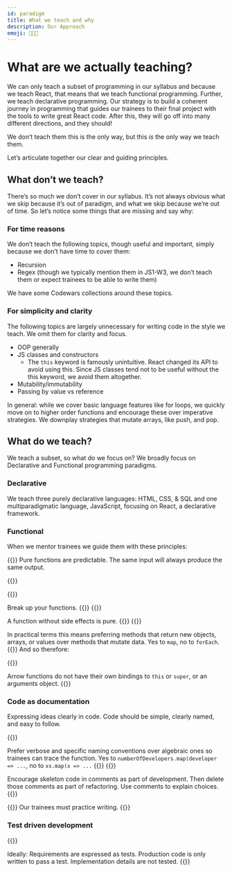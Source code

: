 ```yaml
---
id: paradigm
title: What we teach and why
description: Our Approach
emoji: 👩🏿‍🏫
---
```


# What are we actually teaching?

We can only teach a subset of programming in our syllabus and because we teach React, that means that we teach functional programming. Further, we teach declarative programming. Our strategy is to build a coherent journey in programming that guides our trainees to their final project with the tools to write great React code. After this, they will go off into many different directions, and they should!

We don’t teach them this is the only way, but this _is_ the only way we teach them.

Let’s articulate together our clear and guiding principles.

## What don’t we teach?

There’s so much we don’t cover in our syllabus. It’s not always obvious what we skip because it’s out of paradigm, and what we skip because we’re out of time. So let’s notice some things that are missing and say why:

### For time reasons

We don’t teach the following topics, though useful and important, simply because we don’t have time to cover them:

- Recursion
- Regex (though we typically mention them in JS1-W3, we don’t teach them or expect trainees to be able to write them)

We have some Codewars collections around these topics.

### For simplicity and clarity

The following topics are largely unnecessary for writing code in the style we teach. We omit them for clarity and focus.

- OOP generally
- JS classes and constructors
  - The `this` keyword is famously unintuitive. React changed its API to avoid using this. Since JS classes tend not to be useful without the this keyword, we avoid them altogether.
- Mutability/immutability
- Passing by value vs reference

In general: while we cover basic language features like for loops, we quickly move on to higher order functions and encourage these over imperative strategies. We downplay strategies that mutate arrays, like push, and pop.

## What do we teach?

We teach a subset, so what do we focus on? We broadly focus on Declarative and Functional programming paradigms.

### Declarative

We teach three purely declarative languages: HTML, CSS, & SQL and one multiparadigmatic language, JavaScript, focusing on React, a declarative framework.

### Functional

When we mentor trainees we guide them with these principles:

{{<note type="piece" title="Prefer pure functions">}}
Pure functions are predictable. The same input will always produce the same output.

{{</note>}}

{{<note type="piece" title="Prefer composable functions">}}

Break up your functions.
{{</note>}}
{{<note type="piece" title="Minimise side effects">}}

A function without side effects is pure.
{{</note>}}
{{<note type="piece" title="Avoid mutation">}}

In practical terms this means preferring methods that return new objects, arrays, or values over methods that mutate data. Yes to `map`, no to `forEach`.
{{</note>}}
And so therefore:

{{<note type="piece" title="Prefer arrow functions">}}

Arrow functions do not have their own bindings to `this` or `super`, or an arguments object.
{{</note>}}

### Code as documentation

Expressing ideas clearly in code. Code should be simple, clearly named, and easy to follow.

{{<note type="piece" title="Name data clearly">}}

Prefer verbose and specific naming conventions over algebraic ones so trainees can trace the function. Yes to `numberOfDevelopers.map(developer => ...`, no to `xs.map(x => ...`
{{</note>}}
{{<note type="piece" title="Comments are why not what">}}

Encourage skeleton code in comments as part of development. Then delete those comments as part of refactoring. Use comments to explain choices.
{{</note>}}

{{<note type="piece" title="Documentation is expected, simple and routine.">}} Our trainees must practice writing.
{{</note>}}

### Test driven development

{{<note type="piece" title="Red, green, refactor">}}

Ideally: Requirements are expressed as tests. Production code is only written to pass a test. Implementation details are not tested.
{{</note>}}
